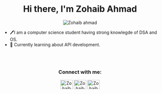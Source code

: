 <h1 align="center">Hi there, I'm Zohaib Ahmad</h1>


<p align="center"> <img src="https://komarev.com/ghpvc/?username=Kingjo1287&style=plastic" alt="Zohaib ahmad" /> </p>


- 🖊️I am a computer science student having strong knowlegde of DSA and OS.
- 📖 Currently learning about API development.


<br />




<br />

<h3 align="center">Connect with me:</h3>
<p align="center">
<a href="https://twitter.com/kingjo1287" target="blank"><img align="center" src="https://raw.githubusercontent.com/rahuldkjain/github-profile-readme-generator/master/src/images/icons/Social/twitter.svg" alt="Zohaib Ahmad" height="30" width="40" /></a>
<a href="https://www.linkedin.com/in/zohaib-ahmad-1108281ba" target="blank"><img align="center" src="https://raw.githubusercontent.com/rahuldkjain/github-profile-readme-generator/master/src/images/icons/Social/linked-in-alt.svg" alt="Zohaib Ahmad" height="30" width="40" /></a>
<a href="https://leetcode.com/Zohaib_Ahmad/" target="blank"><img align="center" src="https://raw.githubusercontent.com/rahuldkjain/github-profile-readme-generator/master/src/images/icons/Social/leet-code.svg" alt="Zohaib Ahmad" height="30" width="40" /></a>
</p>

